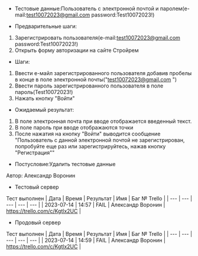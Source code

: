 * Тестовые данные:Пользователь с электронной почтой и паролем(e-mail:test10072023@gmail.com password:Test10072023!)


* Предварительные шаги:
1. Зарегистрировать пользователя(e-mail:test10072023@gmail.com password:Test10072023!)
2. Открыть форму авторизации на сайте Стройрем

* Шаги:
1. Ввести е-майл зарегистрированного пользователя добавив пробелы в конце в поле электронной почты("test10072023@gmail.com    ")
2. Ввести пароль зарегистрированного пользователя в поле пароль(Test10072023!)
3. Нажать кнопку "Войти"


* Ожидаемый результат:
1. В поле электронная почта при вводе отображается введенный текст.
2. В поле пароль при вводе отображаются точки
3. После нажатия на кнопку "Войти" выводится сообщение "Пользователь с данной электронной почтой не зарегистрирован, попробуйте еще раз или зарегистрируйтесь, нажав кнопку "Регистрация""


* Постусловие:Удалить тестовые данные

Автор: Александр Воронин

* Тестовый сервер 

Тест выполнен
| Дата | Время | Результат | Имя | Баг № Trello |
| --- | --- | --- | --- | --- |
| 2023-07-14 | 14:57 | FAIL | Александр Воронин | https://trello.com/c/Kgtlx2UC | 

* Продовый сервер

Тест выполнен
| Дата | Время | Результат | Имя | Баг № Trello |
| --- | --- | --- | --- | --- |
| 2023-07-14 | 14:59 | FAIL | Александр Воронин | https://trello.com/c/Kgtlx2UC | 
